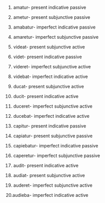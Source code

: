 1. amatur- present indicative passive

2. ametur- present subjunctive passive

3. amabatur- imperfect indicative passive

4. amaretur- imperfect subjunctive passive

5. videat- present subjunctive active

6. videt- present indicative passive

7. videret- imperfect subjunctive active

8. videbat- imperfect indicative active

9. ducat- present subjunctive active

10. ducit- present indicative active

11. duceret- imperfect subjunctive active

12. ducebat- imperfect indicative active

13. capitur- present indicative passive

14. capiatur- present subjunctive passive

15. capiebatur- imperfect indicative passive

16. caperetur- imperfect subjunctive passive

17. audit- present indicative active

18. audiat- present subjunctive active

19. auderet- imperfect subjunctive active

20.audieba- imperfect indicative active
